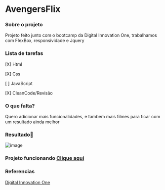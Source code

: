 # AvengersFlix
 
 ### **Sobre o projeto**

Projeto feito junto com o bootcamp da Digital Innovation One, trabalhamos com FlexBox, responsividade e Jquery

### **Lista de tarefas**

[X] Html

[X] Css

[ ] JavaScript

[X] CleanCode/Revisão

### **O que falta?**

Quero adicionar mais funcionalidades, e tambem mais filmes para ficar com um resultado ainda melhor

### **Resultado**:clap:



![image](https://user-images.githubusercontent.com/80369075/114324370-f86a8300-9aff-11eb-9435-af5349752b14.png)

### **Projeto funcionando** [Clique aqui](https://avengerflix.netlify.app/)


### **Referencias**


[Digital Innovation One](https://digitalinnovation.one/)
